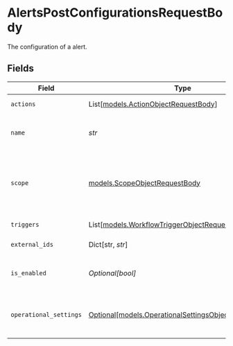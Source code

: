 # AlertsPostConfigurationsRequestBody

The configuration of a alert.


## Fields

| Field                                                                                                      | Type                                                                                                       | Required                                                                                                   | Description                                                                                                | Example                                                                                                    |
| ---------------------------------------------------------------------------------------------------------- | ---------------------------------------------------------------------------------------------------------- | ---------------------------------------------------------------------------------------------------------- | ---------------------------------------------------------------------------------------------------------- | ---------------------------------------------------------------------------------------------------------- |
| `actions`                                                                                                  | List[[models.ActionObjectRequestBody](../models/actionobjectrequestbody.md)]                               | :heavy_check_mark:                                                                                         | An array of actions.                                                                                       |                                                                                                            |
| `name`                                                                                                     | *str*                                                                                                      | :heavy_check_mark:                                                                                         | The custom name of the configuration.                                                                      | My Harsh Event Alert                                                                                       |
| `scope`                                                                                                    | [models.ScopeObjectRequestBody](../models/scopeobjectrequestbody.md)                                       | :heavy_check_mark:                                                                                         | What the triggers are scoped to. These are the objects this alert applies to.                              |                                                                                                            |
| `triggers`                                                                                                 | List[[models.WorkflowTriggerObjectRequestBody](../models/workflowtriggerobjectrequestbody.md)]             | :heavy_check_mark:                                                                                         | An array of triggers.                                                                                      |                                                                                                            |
| `external_ids`                                                                                             | Dict[str, *str*]                                                                                           | :heavy_minus_sign:                                                                                         | A map of external ids                                                                                      |                                                                                                            |
| `is_enabled`                                                                                               | *Optional[bool]*                                                                                           | :heavy_minus_sign:                                                                                         | Whether the alert is enabled or not.                                                                       | true                                                                                                       |
| `operational_settings`                                                                                     | [Optional[models.OperationalSettingsObjectRequestBody]](../models/operationalsettingsobjectrequestbody.md) | :heavy_minus_sign:                                                                                         | Settings on when the alert should be operational.                                                          |                                                                                                            |